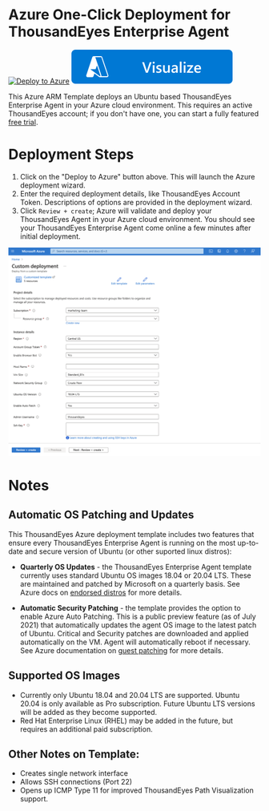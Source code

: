 # Azure One-Click Deployment for ThousandEyes Enterprise Agent
[![Deploy to Azure](https://aka.ms/deploytoazurebutton)](https://portal.azure.com/#create/Microsoft.Template/uri/https%3A%2F%2Fte-cloud-template.s3.amazonaws.com%2Fazure%2Fazuredeploy.json) [![Visualize](https://raw.githubusercontent.com/Azure/azure-quickstart-templates/master/1-CONTRIBUTION-GUIDE/images/visualizebutton.svg?sanitize=true)](http://armviz.io/#/?load=https%3A%2F%2Fte-cloud-template.s3.amazonaws.com%2Fazure%2Fazuredeploy.json)

This Azure ARM Template deploys an Ubuntu based ThousandEyes Enterprise Agent in your Azure cloud environment. This requires an active ThousandEyes account; if you don't have one, you can start a fully featured [free trial](https://www.thousandeyes.com/signup/).

# Deployment Steps

1. Click on the "Deploy to Azure" button above. This will launch the Azure deployment wizard.
2. Enter the required deployment details, like ThousandEyes Account Token. Descriptions of options are provided in the deployment wizard.
3. Click `Review + create`; Azure will validate and deploy your ThousandEyes Agent in your Azure cloud environment. You should see your ThousandEyes Enterprise Agent come online a few minutes after initial deployment.

![picture 1](./images/57252ba845e791d0f78f91238c56c25595d11b559a213b643735cf0eeb44b586.png)

# Notes
## Automatic OS Patching and Updates
This ThousandEyes Azure deployment template includes two features that ensure every ThousandEyes Enterprise Agent is running on the most up-to-date and secure version of Ubuntu (or other suported linux distros):

* **Quarterly OS Updates** - the ThousandEyes Enterprise Agent template currently uses standard Ubuntu OS images 18.04 or 20.04 LTS. These are maintained and patched by Microsoft on a quarterly basis. See Azure docs on [endorsed distros](https://docs.microsoft.com/en-us/azure/virtual-machines/linux/endorsed-distros) for more details. 
  
* **Automatic Security Patching** - the template provides the option to enable Azure Auto Patching. This is a public preview feature (as of July 2021) that automatically updates the agent OS image to the latest patch of Ubuntu. Critical and Security patches are downloaded and applied automatically on the VM. Agent will automatically reboot if necessary. See Azure documentation on [guest patching](https://docs.microsoft.com/en-us/azure/virtual-machines/automatic-vm-guest-patching) for more details.

## Supported OS Images
* Currently only Ubuntu 18.04 and 20.04 LTS are supported. Ubuntu 20.04 is only available as Pro subscription. Future Ubuntu LTS versions will be added as they become supported. 
* Red Hat Enterprise Linux (RHEL) may be added in the future, but requires an additional paid subscription.

## Other Notes on Template:
* Creates single network interface
* Allows SSH connections (Port 22)
* Opens up ICMP Type 11 for improved ThousandEyes Path Visualization support.

